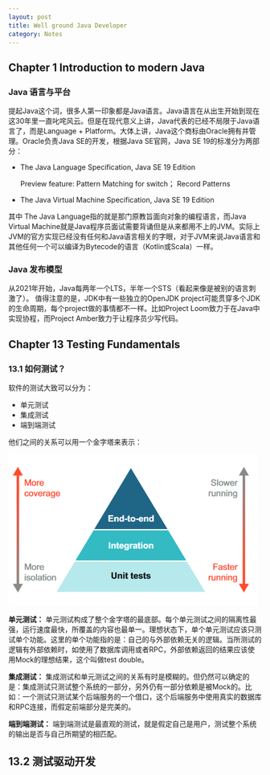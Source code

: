 ```yaml
---
layout: post 
title: Well ground Java Developer
category: Notes
---
```

## Chapter 1 Introduction to modern Java

### Java 语言与平台

提起Java这个词，很多人第一印象都是Java语言。Java语言在从出生开始到现在这30年里一直叱咤风云。但是在现代意义上讲，Java代表的已经不局限于Java语言了，而是Language + Platform。大体上讲，Java这个商标由Oracle拥有并管理。Oracle负责Java SE的开发，根据Java SE官网，Java SE 19的标准分为两部分：

* The Java Language Specification, Java SE 19 Edition

    Preview feature: Pattern Matching for switch； Record Patterns
* The Java Virtual Machine Specification, Java SE 19 Edition

其中 The Java Language指的就是那门原教旨面向对象的编程语言，而Java Virtual Machine就是Java程序员面试需要背诵但是从来都用不上的JVM。实际上JVM的官方实现已经没有任何和Java语言相关的字眼，对于JVM来说Java语言和其他任何一个可以编译为Bytecode的语言（Kotlin或Scala）一样。

### Java 发布模型

从2021年开始，Java每两年一个LTS，半年一个STS（看起来像是被别的语言刺激了）。
值得注意的是，JDK中有一些独立的OpenJDK project可能贯穿多个JDK的生命周期，每个project做的事情都不一样。比如Project Loom致力于在Java中实现协程，而Project Amber致力于让程序员少写代码。

## Chapter 13 Testing Fundamentals

### 13.1 如何测试？

软件的测试大致可以分为：

* 单元测试
* 集成测试
* 端到端测试

他们之间的关系可以用一个金字塔来表示：

![pasad](/assets/img/pyramid.png "the pyramin")

**单元测试：** 单元测试构成了整个金字塔的最底部。每个单元测试之间的隔离性最强，运行速度最快，所覆盖的内容也最单一。理想状态下，单个单元测试应该只测试单个功能。这里的单个功能指的是：自己的与外部依赖无关的逻辑。当所测试的逻辑有外部依赖时，如使用了数据库调用或者RPC，外部依赖返回的结果应该使用Mock的理想结果，这个叫做test double。

**集成测试：** 集成测试和单元测试之间的关系有时是模糊的。但仍然可以确定的是：集成测试只测试整个系统的一部分，另外仍有一部分依赖是被Mock的。比如：一个测试只测试某个后端服务的一个借口，这个后端服务中使用真实的数据库和RPC连接，而假定前端部分是完美的。

**端到端测试：** 端到端测试是最直观的测试，就是假定自己是用户，测试整个系统的输出是否与自己所期望的相匹配。

## 13.2 测试驱动开发
